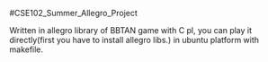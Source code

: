 #CSE102_Summer_Allegro_Project

Written in allegro library of BBTAN game with C pl, you can play it directly(first you have to install allegro libs.) in ubuntu platform with makefile.
